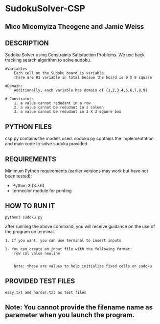 # SudokuSolver-CSP
## Mico Micomyiza Theogene and Jamie Weiss


## DESCRIPTION
Sudoku Solver using Constraints Satisfaction Problems. We use back tracking search algorithm to solve sudoku.

    #Variables
        Each cell on the Sudoku board is variable. 
        There are 81 variable in total becaue the board is 9 X 9 square

    #Domain:
        Additionally, each variable has domain of {1,2,3,4,5,6,7,8,9}

    # Constraints
        1. a value cannot redudant in a row
        2. a value cannot be redudant in a column
        3. a value cannot be redudant in 3 X 3 sqaure box


## PYTHON FILES
csp.py contains the models used.
sodoku.py contains the implementation and main code to solve sudoku provided


## REQUIREMENTS

Minimum Python requirements (earlier versions may work but have not been tested):

* Python 3 (3.7.6)
* termcolor module for printing


## HOW TO RUN IT

`python3 sudoku.py`


after running the above command,
you will receive guidance on the use of the program on terminal.

    1. If you want, you can use terminal to insert inputs

    2. You can create an input file with the following format:
        row col value newline
        

        Note: these are values to help initialize fixed cells on sudoku
## PROVIDED TEST FILES
    easy.txt and harder.txt as test files

## Note: You cannot provide the filename name as parameter when you launch the program.




